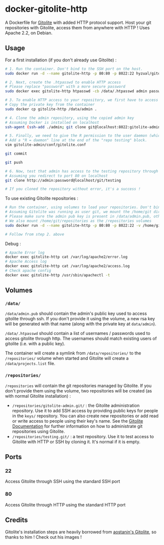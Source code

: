 # docker-gitolite-http

A Dockerfile for [Gitolite](http://gitolite.com/) with added HTTP protocol support. Host your git repositories with Gitolite, access them from anywhere with HTTP ! Uses Apache 2.2, on Debian.

## Usage

For a first installation (if you don't already use Gitolite) :

```bash
# 1. Run the container. Don't bind to the SSH port on the host.
sudo docker run -d --name gitolite-http -p 80:80 -p 8022:22 hyzual/gitolite-http

# 2. Next, create the .htpasswd to enable HTTP access
# Please replace "password" with a more secure password
sudo docker exec gitolite-http htpasswd -cb /data/.htpasswd admin password

# 3. To enable HTTP access to your repository, we first have to access it through SSH
# Copy the private key from the container
sudo docker cp gitolite-http /data/admin .

# 4. Clone the admin repository, using the copied admin key
# Assuming Docker is installed on localhost
ssh-agent (ssh-add ./admin; git clone git@localhost:8022:gitolite-admin)

# 5. Finally, we need to give the R permission to the user daemon (which is Apache).
# Add a "R = daemon" line at the end of the "repo testing" block.
vim gitolite-admin/conf/gitolite.conf

git commit

git push

# 6. Now, test that admin has access to the testing repository through HTTP
# Assuming you redirect to port 80 on localhost
git clone http://admin:password@localhost/git/testing

# If you cloned the repository without error, it's a success !
```

To use existing Gitolite repositories :

```bash
# Run the container, using volumes to load your repositories. Don't bind to the SSH port on the host.
# Assuming Gitolite was running as user git, we mount the /home/git dir as the /data volume
# Please make sure the admin pub key is present in /data/admin.pub, otherwise the container will regenerate one.
# We also mount /home/git/repositories as the /repositories volumes
sudo docker run -d --name gitolite-http -p 80:80 -p 8022:22 -v /home/git:/data -v /home/git/repositories:/repositories hyzual/gitolite-http

# Follow from step 2. above
```

Debug :

```bash
# Apache Error log
docker exec gitolite-http cat /var/log/apache2/error.log
# Apache Access log
docker exec gitolite-http cat /var/log/apache2/access.log
# Check apache config
docker exec gitolite-http /usr/sbin/apachectl -t
```

## Volumes

### `/data/`

`/data/admin.pub` should contain the admin's public key used to access gitolite through ssh. If you don't provide it using the volume, a new rsa key will be generated with that name (along with the private key at `data/admin`).

`/data/.htpasswd` should contain a list of usernames / passwords used to access gitolite through http. The usernames should match existing users of gitolite (i.e. with a public key).

The container will create a symlink from `/data/repositories/` to the `/repositories/` volume when started and Gitolite will create a `/data/projects.list` file.

### `/repositories/`

`/repositories` will contain the git repositories managed by Gitolite. If you don't provide them using the volume,
 two repositories will be created (as with normal Gitolite installation) :

- `/repositories/gitolite-admin.git/` : the Gitolite administration repository. Use it to add SSH access by providing public keys for people in the `keys/` repository. You can also create new repositories or add read or write access to people using their key's name. See the [Gitolite Documentation](http://gitolite.com/gitolite/gitolite.html#overview) for further information on how to administrate git repositories using Gitolite.
- `/repositories/testing.git/` : a test repository. Use it to test access to Gitolite with HTTP or SSH by cloning it. It's normal if it is empty.

## Ports

### 22

Access Gitolite through SSH using the standard SSH port

### 80

Access Gitolite through HTTP using the standard HTTP port

## Credits

Gitolite's installation steps are heavily borrowed from [aostanin's Gitolite](https://registry.hub.docker.com/u/aostanin/gitolite/), so thanks to him ! Check out his images !
